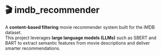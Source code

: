 # 🎬 imdb_recommender

A **content-based filtering** movie recommender system built for the IMDB dataset.  
This project leverages **large language models (LLMs)** such as SBERT and BART to extract semantic features from movie descriptions and deliver smarter recommendations.
